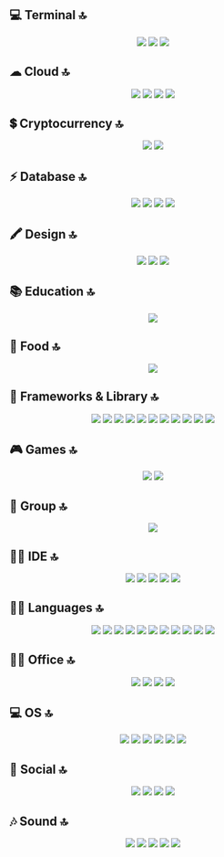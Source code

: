 
## 💻 Terminal 🔝
<p align="center">
 <img src= "https://img.shields.io/badge/GIT-E44C30?style=for-the-badge&logo=git&logoColor=white" >
 <img src= "https://img.shields.io/badge/powershell-5391FE?style=for-the-badge&logo=powershell&logoColor=white" >
<img src= "https://img.shields.io/badge/windows%20terminal-4D4D4D?style=for-the-badge&logo=windows%20terminal&logoColor=white" >
</p>

## ☁ Cloud 🔝
<p align="center">
 <img src= "https://img.shields.io/badge/Amazon_AWS-FF9900?style=for-the-badge&logo=amazonaws&logoColor=white">
<img src= "https://img.shields.io/badge/Google_Cloud-4285F4?style=for-the-badge&logo=google-cloud&logoColor=white">
<img src= "https://img.shields.io/badge/microsoft%20azure-0089D6?style=for-the-badge&logo=microsoft-azure&logoColor=white">
<img src= "https://img.shields.io/badge/Heroku-430098?style=for-the-badge&logo=heroku&logoColor=white"> 
</p>

## 💲 Cryptocurrency 🔝
<p align="center">
<img src= "https://img.shields.io/badge/Bitcoin-000000?style=for-the-badge&logo=bitcoin&logoColor=white">
<img src= "https://img.shields.io/badge/Ethereum-3C3C3D?style=for-the-badge&logo=Ethereum&logoColor=white">
</p>

## ⚡ Database 🔝
<p align="center">
<img src= "https://img.shields.io/badge/MongoDB-4EA94B?style=for-the-badge&logo=mongodb&logoColor=white">
<img src= "https://img.shields.io/badge/MySQL-005C84?style=for-the-badge&logo=mysql&logoColor=white">
<img src= "https://img.shields.io/badge/SQLite-07405E?style=for-the-badge&logo=sqlite&logoColor=white">
<img src= "https://img.shields.io/badge/Supabase-181818?style=for-the-badge&logo=supabase&logoColor=white">
</p>

##  🖍 Design 🔝
<p align="center">
<img src= "https://img.shields.io/badge/Adobe%20Photoshop-31A8FF?style=for-the-badge&logo=Adobe%20Photoshop&logoColor=black">
<img src= "https://img.shields.io/badge/blender-%23F5792A.svg?style=for-the-badge&logo=blender&logoColor=white">
<img src= "https://img.shields.io/badge/Adobe%20after%20affects-CF96FD?style=for-the-badge&logo=Adobe%20after%20effects&logoColor=393665">
</p>

## 📚 Education 🔝
<p align="center">
 <img src= "https://img.shields.io/badge/Udemy-EC5252?style=for-the-badge&logo=Udemy&logoColor=white">
</p>

## 🍔 Food 🔝
<p align="center">
<img src= "https://img.shields.io/badge/KFC-F40027?style=for-the-badge&logo=kfc&logoColor=white">
</p>

## 🚀 Frameworks & Library 🔝
<p align="center">
<img src= "https://img.shields.io/badge/.NET-512BD4?style=for-the-badge&logo=dotnet&logoColor=white">
<img src= "https://img.shields.io/badge/Bootstrap-563D7C?style=for-the-badge&logo=bootstrap&logoColor=white">
<img src= "https://img.shields.io/badge/Electron-2B2E3A?style=for-the-badge&logo=electron&logoColor=9FEAF9">
<img src= "https://img.shields.io/badge/Elixir-4B275F?style=for-the-badge&logo=elixir&logoColor=white">
<img src= "https://img.shields.io/badge/Express.js-000000?style=for-the-badge&logo=express&logoColor=white">
<img src= "https://img.shields.io/badge/Microsoft-666666?style=for-the-badge&logo=microsoft&logoColor=white">
<img src= "https://img.shields.io/badge/Node.js-339933?style=for-the-badge&logo=nodedotjs&logoColor=white">
<img src= "https://img.shields.io/badge/npm-CB3837?style=for-the-badge&logo=npm&logoColor=white">
<img src= "https://img.shields.io/badge/React-20232A?style=for-the-badge&logo=react&logoColor=61DAFB">
<img src= "https://img.shields.io/badge/Rust-000000?style=for-the-badge&logo=rust&logoColor=white">
<img src= "https://img.shields.io/badge/Vue.js-35495E?style=for-the-badge&logo=vuedotjs&logoColor=4FC08D">
</p>

## 🎮 Games 🔝
<p align="center">
<img src= "https://img.shields.io/badge/Riot_Games-D32936?style=for-the-badge&logo=riot-games&logoColor=white">
<img src= "https://img.shields.io/badge/Steam-000000?style=for-the-badge&logo=steam&logoColor=white"> 
</p>

## 🤜 Group 🔝
<p align="center">
<img src= "https://img.shields.io/badge/Discord-5865F2?style=for-the-badge&logo=discord&logoColor=white">
</p>

## 👩‍💻 IDE 🔝
<p align="center">
<img src= "https://img.shields.io/badge/Notepad++-90E59A.svg?style=for-the-badge&logo=notepad%2B%2B&logoColor=black">
<img src= "https://img.shields.io/badge/VSCode-0078D4?style=for-the-badge&logo=visual%20studio%20code&logoColor=white">
<img src= "https://img.shields.io/badge/Visual_Studio-5C2D91?style=for-the-badge&logo=visual%20studio&logoColor=white">
<img src= "https://img.shields.io/badge/Visual_Studio_Code-0078D4?style=for-the-badge&logo=visual%20studio%20code&logoColor=white">
<img src= "https://img.shields.io/badge/WebStorm-000000?style=for-the-badge&logo=WebStorm&logoColor=white">
</p>

## 👩‍💻 Languages 🔝
<p align="center">
<img src= "https://img.shields.io/badge/C-00599C?style=for-the-badge&logo=c&logoColor=white">
<img src= "https://img.shields.io/badge/C%23-239120?style=for-the-badge&logo=c-sharp&logoColor=white">
<img src= "https://img.shields.io/badge/C%2B%2B-00599C?style=for-the-badge&logo=c%2B%2B&logoColor=white">
<img src= "https://img.shields.io/badge/CSS3-1572B6?style=for-the-badge&logo=css3&logoColor=white">
<img src= "https://img.shields.io/badge/HTML5-E34F26?style=for-the-badge&logo=html5&logoColor=white">
<img src= "https://img.shields.io/badge/JavaScript-323330?style=for-the-badge&logo=javascript&logoColor=F7DF1E">
<img src= "https://img.shields.io/badge/Lua-2C2D72?style=for-the-badge&logo=lua&logoColor=white">
<img src= "https://img.shields.io/badge/PHP-777BB4?style=for-the-badge&logo=php&logoColor=white">
<img src= "https://img.shields.io/badge/Python-FFD43B?style=for-the-badge&logo=python&logoColor=blue">
<img src= "https://img.shields.io/badge/Rust-black?style=for-the-badge&logo=rust&logoColor=#E57324">
<img src= "https://img.shields.io/badge/TypeScript-007ACC?style=for-the-badge&logo=typescript&logoColor=white">
</p>

## 👨‍💻 Office 🔝
<p align="center">
<img src= "https://img.shields.io/badge/Microsoft_Excel-217346?style=for-the-badge&logo=microsoft-excel&logoColor=white">
<img src= "https://img.shields.io/badge/Microsoft_Office-D83B01?style=for-the-badge&logo=microsoft-office&logoColor=white">
<img src= "https://img.shields.io/badge/Microsoft_PowerPoint-B7472A?style=for-the-badge&logo=microsoft-powerpoint&logoColor=white">
<img src= "https://img.shields.io/badge/Microsoft_Word-2B579A?style=for-the-badge&logo=microsoft-word&logoColor=white">
</p>

## 💻 OS 🔝
<p align="center">
<img src= "https://img.shields.io/badge/iOS-000000?style=for-the-badge&logo=ios&logoColor=white">
<img src= "https://img.shields.io/badge/Kali_Linux-557C94?style=for-the-badge&logo=kali-linux&logoColor=white">
<img src= "https://img.shields.io/badge/Linux-FCC624?style=for-the-badge&logo=linux&logoColor=black">
<img src= "https://img.shields.io/badge/mac%20os-000000?style=for-the-badge&logo=apple&logoColor=white">
<img src= "https://img.shields.io/badge/Ubuntu-E95420?style=for-the-badge&logo=ubuntu&logoColor=white">
<img src= "https://img.shields.io/badge/Windows-0078D6?style=for-the-badge&logo=windows&logoColor=white">
</p>

## 👨 Social 🔝
<p align="center">
<img src= "https://img.shields.io/badge/Devpost-003E54?style=for-the-badge&logo=Devpost&logoColor=white">
<img src= "https://img.shields.io/badge/GitHub-100000?style=for-the-badge&logo=github&logoColor=white">
<img src= "https://img.shields.io/badge/Instagram-E4405F?style=for-the-badge&logo=instagram&logoColor=white">
<img src= "https://img.shields.io/badge/Profile%20Visitors-172B4D?style=for-the-badge&logo=Opsgenie&logoColor=white">
</p>

## 🎶 Sound 🔝
<p align="center">
<img src= "https://img.shields.io/badge/apple%20music-F34E68?style=for-the-badge&logo=apple%20music&logoColor=white">
<img src= "https://img.shields.io/badge/Deezer-FEAA2D?style=for-the-badge&logo=deezer&logoColor=white">
<img src= "https://img.shields.io/badge/SoundCloud-FF3300?style=for-the-badge&logo=soundcloud&logoColor=white">
<img src= "https://img.shields.io/badge/Spotify-1ED760?&style=for-the-badge&logo=spotify&logoColor=white">
<img src= "https://img.shields.io/badge/YouTube_Music-FF0000?style=for-the-badge&logo=youtube-music&logoColor=white">
</p>
